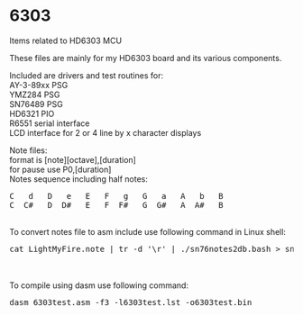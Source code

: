 # 6303
Items related to HD6303 MCU

These files are mainly for my HD6303 board and its various components.

Included are drivers and test routines for:<br>
AY-3-89xx PSG<br>
YMZ284 PSG<br>
SN76489 PSG<br>
HD6321 PIO<br>
R6551 serial interface<br>
LCD interface for 2 or 4 line by x character displays<br>

Note files:<br>
format is [note][octave],[duration]<br>
for pause use P0,[duration]<br>
Notes sequence including half notes:<br>
<pre>
C   d   D   e   E   F   g   G   a   A   b   B
C  C#   D  D#   E   F  F#   G  G#   A  A#   B
</pre>
<br>
To convert notes file to asm include use following command in Linux shell:<br>
<pre>cat LightMyFire.note | tr -d '\r' | ./sn76notes2db.bash > sn76light.asm</pre><br>
<br>
To compile using dasm use following command:<br>
<pre>dasm 6303test.asm -f3 -l6303test.lst -o6303test.bin</pre><br>

